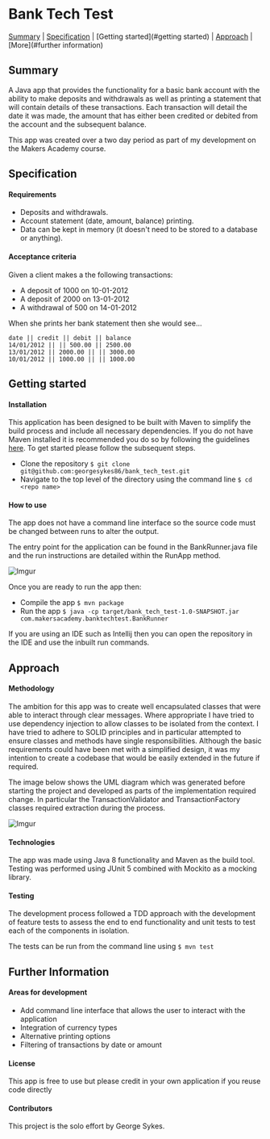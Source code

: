 Bank Tech Test
==============

[Summary](#summary) | [Specification](#specification) | [Getting started](#getting started) | [Approach](#approach) | [More](#further information)

## Summary

A Java app that provides the functionality for a basic bank account with the ability to
make deposits and withdrawals as well as printing a statement that will contain details of these transactions.
Each transaction will detail the date it was made, the amount that has either been credited or debited from the account
and the subsequent balance.

This app was created over a two day period as part of my development on the Makers Academy course.


## Specification

#### Requirements

* Deposits and withdrawals.
* Account statement (date, amount, balance) printing.
* Data can be kept in memory (it doesn't need to be stored to a database or anything).

#### Acceptance criteria

Given a client makes a the following transactions:
 * A deposit of 1000 on 10-01-2012
 * A deposit of 2000 on 13-01-2012
 * A withdrawal of 500 on 14-01-2012
 
When she prints her bank statement then she would see...

```$xslt
date || credit || debit || balance
14/01/2012 || || 500.00 || 2500.00
13/01/2012 || 2000.00 || || 3000.00
10/01/2012 || 1000.00 || || 1000.00
```

## Getting started

#### Installation

This application has been designed to be built with Maven to simplify the build process and
include all necessary dependencies. If you do not have Maven installed it is recommended you
do so by following the guidelines [here](http://maven.apache.org/). To get started please follow the
subsequent steps.

* Clone the repository ```$ git clone git@github.com:georgesykes86/bank_tech_test.git```
* Navigate to the top level of the directory using the command line  ```$ cd <repo name>```

#### How to use

The app does not have a command line interface so the source code must be changed between 
runs to alter the output.

The entry point for the application can be found in the BankRunner.java file and the
run instructions are detailed within the RunApp method.

![Imgur](https://i.imgur.com/SDNXEnI.png?1)

Once you are ready to run the app then:
* Compile the app ```$ mvn package```
* Run the app ```$ java -cp target/bank_tech_test-1.0-SNAPSHOT.jar com.makersacademy.banktechtest.BankRunner```

If you are using an IDE such as Intellij then you can open the repository in the IDE and use the 
inbuilt run commands.

## Approach

#### Methodology
The ambition for this app was to create well encapsulated classes that were able to interact through
clear messages. Where appropriate I have tried to use dependency injection to allow classes to be
isolated from the context. I have tried to adhere to SOLID principles and in particular attempted to
ensure classes and methods have single responsibilities. Although the basic requirements could have been
met with a simplified design, it was my intention to create a codebase that would be easily extended
in the future if required.

The image below shows the UML diagram which was generated before starting the project and developed as
parts of the implementation required change. In particular the TransactionValidator and TransactionFactory
classes required extraction during the process.

![Imgur](https://i.imgur.com/7yG7CDg.png)

#### Technologies
The app was made using Java 8 functionality and Maven as the build tool. Testing was performed using
JUnit 5 combined with Mockito as a mocking library.

#### Testing
The development process followed a TDD approach with the development of feature tests to assess the 
end to end functionality and unit tests to test each of the components in isolation.

The tests can be run from the command line using ```$ mvn test```

## Further Information

#### Areas for development
* Add command line interface that allows the user to interact with the application
* Integration of currency types
* Alternative printing options
* Filtering of transactions by date or amount
 
#### License
This app is free to use but please credit in your own application if you reuse code directly

#### Contributors
This project is the solo effort by George Sykes.